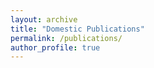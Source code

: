 ```yaml
---
layout: archive
title: "Domestic Publications"
permalink: /publications/
author_profile: true
---
```


